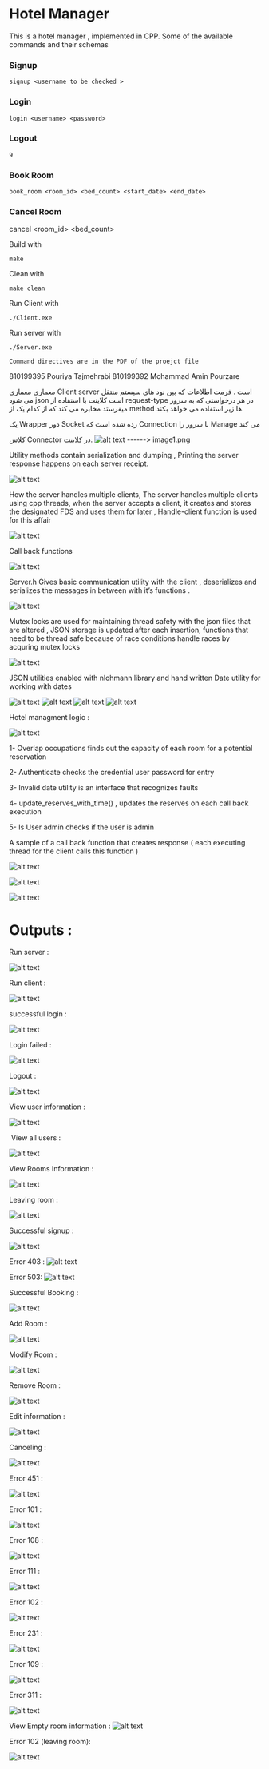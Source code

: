 Hotel Manager
===========================
This is a hotel manager , implemented in CPP. 
Some of the available commands and their schemas
### Signup 
```
signup <username to be checked >
```

### Login
```
login <username> <password>
```
### Logout 
```
9
```
### Book Room  
```
book_room <room_id> <bed_count> <start_date> <end_date>
```
### Cancel Room
cancel <room_id> <bed_count>

Build  with 
```
make
```

Clean with 
```
make clean
```
Run Client with 
```
./Client.exe
```
Run server with 
```
./Server.exe
```

```
Command directives are in the PDF of the proejct file 

```
810199395 Pouriya Tajmehrabi
810199392 Mohammad Amin Pourzare


معماری معماری Client server است .
فرمت اطلاعات که بین نود های سیستم منتقل می شود json است
کلاینت با استفاده از request-type در هر درخواستی که به سرور میفرستد مخابره می کند که از کدام یک از method ها زیر استفاده می خواهد بکند.


یک Wrapper دور Socket زده شده است که Connection با سرور را Manage می کند

کلاس Connector  در کلاینت.
![alt text](https://github.com/SyntheticDemon/CN_CHomeworks_1/blob/main/docs/images/image1.png)
------>  image1.png


Utility methods contain serialization and dumping ,
Printing the server response happens on each server receipt.


![alt text](https://github.com/SyntheticDemon/CN_CHomeworks_1/blob/main/docs/images/image2.png)




How the server handles multiple clients,
The server handles multiple clients using cpp threads, when the server accepts a client, it creates and stores the designated FDS and uses them for later , 
Handle-client function is used for this affair


![alt text](https://github.com/SyntheticDemon/CN_CHomeworks_1/blob/main/docs/images/image3.png)


Call back functions 



![alt text](https://github.com/SyntheticDemon/CN_CHomeworks_1/blob/main/docs/images/image4.png)



Server.h 
Gives basic communication utility with the client , deserializes and serializes the messages in between with it’s functions .



![alt text](https://github.com/SyntheticDemon/CN_CHomeworks_1/blob/main/docs/images/image5.png)





Mutex locks are used for maintaining thread safety with the json files that are altered 
,
JSON storage is updated after each insertion, functions that need to be thread safe because of race conditions handle races by acquring mutex locks 


![alt text](https://github.com/SyntheticDemon/CN_CHomeworks_1/blob/main/docs/images/image6.png)





JSON utilities enabled with nlohmann library and  hand written Date utility for working with dates


![alt text](https://github.com/SyntheticDemon/CN_CHomeworks_1/blob/main/docs/images/image7.png)
![alt text](https://github.com/SyntheticDemon/CN_CHomeworks_1/blob/main/docs/images/image8.png)
![alt text](https://github.com/SyntheticDemon/CN_CHomeworks_1/blob/main/docs/images/image9.png)
![alt text](https://github.com/SyntheticDemon/CN_CHomeworks_1/blob/main/docs/images/image10.png)



Hotel managment logic :


![alt text](https://github.com/SyntheticDemon/CN_CHomeworks_1/blob/main/docs/images/image11.png)


1- Overlap occupations finds out the capacity of each room for a potential reservation

2- Authenticate checks the credential user password for entry 

3- Invalid date utility is an interface  that recognizes faults 

4- update_reserves_with_time() , updates the reserves on each call back execution

5- Is User admin checks if the user is admin 




A sample of a call back function that creates response ( each executing thread for the client calls this function )


![alt text](https://github.com/SyntheticDemon/CN_CHomeworks_1/blob/main/docs/images/image12.png)


![alt text](https://github.com/SyntheticDemon/CN_CHomeworks_1/blob/main/docs/images/image13.png)


![alt text](https://github.com/SyntheticDemon/CN_CHomeworks_1/blob/main/docs/images/image14.png)




Outputs :
=======================================

Run server :

![alt text](https://github.com/SyntheticDemon/CN_CHomeworks_1/blob/main/docs/images/image15.png)




Run client : 

![alt text](https://github.com/SyntheticDemon/CN_CHomeworks_1/blob/main/docs/images/image16.png)



successful login :

![alt text](https://github.com/SyntheticDemon/CN_CHomeworks_1/blob/main/docs/images/image17.png)





Login failed :

![alt text](https://github.com/SyntheticDemon/CN_CHomeworks_1/blob/main/docs/images/image18.png)





Logout : 

![alt text](https://github.com/SyntheticDemon/CN_CHomeworks_1/blob/main/docs/images/image19.png)





View‬‬ ‫‪user‬‬ ‫‪information :

![alt text](https://github.com/SyntheticDemon/CN_CHomeworks_1/blob/main/docs/images/image20.png)




‫‪‬‬ 
View‬‬ ‫‪all‬‬ ‫‪users :

![alt text](https://github.com/SyntheticDemon/CN_CHomeworks_1/blob/main/docs/images/image21.png)





View‬‬ ‫‪Rooms‬‬ ‫‪Information :

![alt text](https://github.com/SyntheticDemon/CN_CHomeworks_1/blob/main/docs/images/image22.png)





Leaving‬‬ ‫‪room :

![alt text](https://github.com/SyntheticDemon/CN_CHomeworks_1/blob/main/docs/images/image23.png)





Successful signup : 

![alt text](https://github.com/SyntheticDemon/CN_CHomeworks_1/blob/main/docs/images/image24.png)





Error 403 : 
![alt text](https://github.com/SyntheticDemon/CN_CHomeworks_1/blob/main/docs/images/image25.png)





Error 503: 
![alt text](https://github.com/SyntheticDemon/CN_CHomeworks_1/blob/main/docs/images/image26.png)





Successful ‫‪Booking‬‬ :

![alt text](https://github.com/SyntheticDemon/CN_CHomeworks_1/blob/main/docs/images/image27.png)





Add Room : 

![alt text](https://github.com/SyntheticDemon/CN_CHomeworks_1/blob/main/docs/images/image28.png)





Modify Room : 

![alt text](https://github.com/SyntheticDemon/CN_CHomeworks_1/blob/main/docs/images/image29.png)





Remove Room : 

![alt text](https://github.com/SyntheticDemon/CN_CHomeworks_1/blob/main/docs/images/image30.png)





Edit‬‬ ‫‪information :

![alt text](https://github.com/SyntheticDemon/CN_CHomeworks_1/blob/main/docs/images/image31.png)





Canceling :

![alt text](https://github.com/SyntheticDemon/CN_CHomeworks_1/blob/main/docs/images/image32.png)





Error 451 : 

![alt text](https://github.com/SyntheticDemon/CN_CHomeworks_1/blob/main/docs/images/image33.png)





Error 101 : 

![alt text](https://github.com/SyntheticDemon/CN_CHomeworks_1/blob/main/docs/images/image34.png)




Error 108 : 

![alt text](https://github.com/SyntheticDemon/CN_CHomeworks_1/blob/main/docs/images/image35.png)




Error 111 : 

![alt text](https://github.com/SyntheticDemon/CN_CHomeworks_1/blob/main/docs/images/image36.png)





Error 102 : 

![alt text](https://github.com/SyntheticDemon/CN_CHomeworks_1/blob/main/docs/images/image37.png)





Error 231 : 

![alt text](https://github.com/SyntheticDemon/CN_CHomeworks_1/blob/main/docs/images/image38.png)





Error 109 : 

![alt text](https://github.com/SyntheticDemon/CN_CHomeworks_1/blob/main/docs/images/image39.png)





Error 311 : 

![alt text](https://github.com/SyntheticDemon/CN_CHomeworks_1/blob/main/docs/images/image40.png)





View Empty room information : 
![alt text](https://github.com/SyntheticDemon/CN_CHomeworks_1/blob/main/docs/images/image41.png)



Error 102 (leaving room): 

![alt text](https://github.com/SyntheticDemon/CN_CHomeworks_1/blob/main/docs/images/image42.png)


























